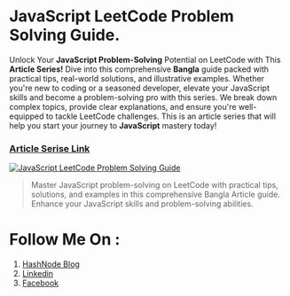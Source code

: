 <!-- @format -->

# JavaScript LeetCode Problem Solving Guide.

Unlock Your **JavaScript Problem-Solving** Potential on LeetCode with This **Article Series!** Dive into this comprehensive **Bangla** guide packed with practical tips, real-world solutions, and illustrative examples. Whether you're new to coding or a seasoned developer, elevate your JavaScript skills and become a problem-solving pro with this series. We break down complex topics, provide clear explanations, and ensure you're well-equipped to tackle LeetCode challenges. This is an article series that will help you start your journey to **JavaScript** mastery today!

### [Article Serise Link](https://tanvirmehedi.hashnode.dev/series/problem-solving)

[![JavaScript LeetCode Problem Solving Guide](https://cdn.hashnode.com/res/hashnode/image/upload/v1694397027000/aad51a95-400f-4ca0-9b19-3c51a92bd076.jpeg?w=1600&h=840&fit=crop&crop=entropy&auto=compress,format&format=webp)](https://tanvirmehedi.hashnode.dev/series/problem-solving)

> Master JavaScript problem-solving on LeetCode with practical tips, solutions, and examples in this comprehensive Bangla Article guide. Enhance your JavaScript skills and problem-solving abilities.

# Follow Me On :

1. [HashNode Blog](https://hashnode.com/@tanvirjisn)
2. [Linkedin](https://www.linkedin.com/in/tanvir-mehedi/)
3. [Facebook](https://www.facebook.com/people/H-M-Tanvir-Mehedi/61550198878274/)
